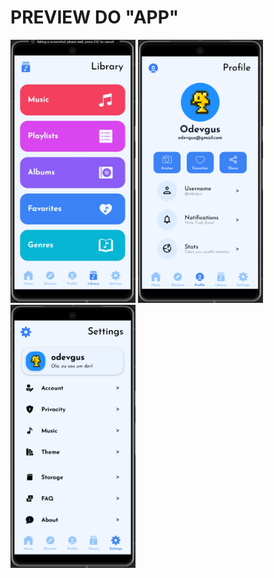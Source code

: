 # PREVIEW DO "APP"
<img src="preview_biblioteca.jpg" alt="Foto da interface do app" width=200px> <img src="preview_perfil.png" alt="Foto da interface do app" width=200px> <img src="preview_config.png" alt="Foto da interface do app" width=200px>

